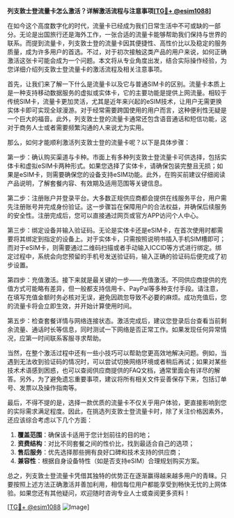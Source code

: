 **列支敦士登流量卡怎么激活？详解激活流程与注意事项[[TG💪+ @esim1088](https://t.me/s/esim1088)]**

在如今这个高度数字化的时代，流量卡已经成为我们日常生活中不可或缺的一部分。无论是出国旅行还是海外工作，一张合适的流量卡能够帮助我们保持与世界的联系。而提到流量卡，列支敦士登的流量卡因其便捷性、高性价比以及稳定的服务质量，成为许多用户的首选。不过，对于初次接触这类产品的用户来说，如何正确激活这张卡可能会成为一个问题。本文将从专业角度出发，结合实际操作经验，为您详细介绍列支敦士登流量卡的激活流程及相关注意事项。

首先，让我们来了解一下什么是流量卡以及它与普通SIM卡的区别。流量卡本质上是一种支持移动数据服务的虚拟或实体卡，它的主要功能是提供上网流量。相较于传统SIM卡，流量卡更加灵活，尤其是近年来兴起的eSIM技术，让用户无需更换实体卡即可实现全球漫游。对于经常需要跨国使用的用户而言，这种便利性无疑是一个巨大的福音。此外，列支敦士登的流量卡通常还包含语音通话和短信功能，这对于商务人士或者需要频繁沟通的人来说尤为实用。

那么，如何才能顺利激活列支敦士登的流量卡呢？以下是具体步骤：

第一步：确认购买渠道与卡种。市面上有多种列支敦士登流量卡可供选择，包括实体卡和虚拟eSIM卡两种形式。如果您选择了实体卡，请确保包装完整且无损；如果是eSIM卡，则需要确保您的设备支持eSIM功能。此外，在购买前建议仔细阅读产品说明，了解套餐内容、有效期及适用范围等关键信息。

第二步：注册账户并登录平台。大多数正规供应商都会提供在线服务平台，用户需先注册账号并完成身份验证。这一步骤旨在保障用户的合法权益，并确保后续服务的安全性。注册完成后，您可以直接通过网页或官方APP访问个人中心。

第三步：绑定设备并输入验证码。无论是实体卡还是eSIM卡，在首次使用时都需要将其绑定到指定的设备上。对于实体卡，只需按照说明书插入手机SIM槽即可；而对于eSIM卡，则需要通过二维码扫描或者手动输入ICCID等方式进行绑定。绑定过程中，系统会向您预留的手机号发送验证码，输入正确的验证码后便完成了初步设置。

第四步：充值激活。接下来就是最关键的一步——充值激活。不同供应商提供的充值方式可能略有差异，但一般都支持信用卡、PayPal等多种支付手段。请注意，在填写充值金额时务必核对无误，避免因疏忽导致不必要的麻烦。成功充值后，您的流量卡将会立即生效，并开始计算使用时间。

第五步：检查套餐详情与网络连接状态。激活完成后，建议您登录后台查看当前剩余流量、通话时长等信息，同时测试一下网络是否正常工作。如果发现任何异常情况，应第一时间联系客服寻求帮助。

当然，在整个激活过程中还有一些小技巧可以帮助您更高效地解决问题。例如，当遇到无法收到验证码的情况时，可以尝试切换网络环境或者稍后再试；如果对某些技术术语感到困惑，也可以查阅供应商提供的FAQ文档，通常里面会有详尽的解答。另外，为了避免遗忘重要事项，建议将所有相关文件妥善保存下来，包括订单号、发票以及操作指南等。

最后，不得不提的是，选择一款优质的流量卡不仅关乎用户体验，更直接影响到您的实际需求满足程度。因此，在挑选列支敦士登流量卡时，除了关注价格因素外，还应该综合考虑以下几个方面：

1. **覆盖范围**：确保该卡适用于您计划前往的目的地；
2. **资费结构**：对比不同套餐之间的性价比，找到最适合自己的选项；
3. **售后服务**：优先选择那些拥有良好口碑和技术支持的供应商；
4. **兼容性**：根据自身设备特性（如是否支持eSIM）合理规划购买方案。

总之，列支敦士登流量卡凭借其独特的优势正在逐渐赢得越来越多用户的青睐。只要按照上述方法正确激活并善加利用，相信每位用户都能享受到畅快无忧的上网体验。如果您还有其他疑问，欢迎随时咨询专业人士或查阅更多资料！

[[TG💪+ @esim1088](https://t.me/s/esim1088) ![Image](https://i.postimg.cc/4NQfJmqS/Snipaste-2025-05-13-00-14-12.png)]